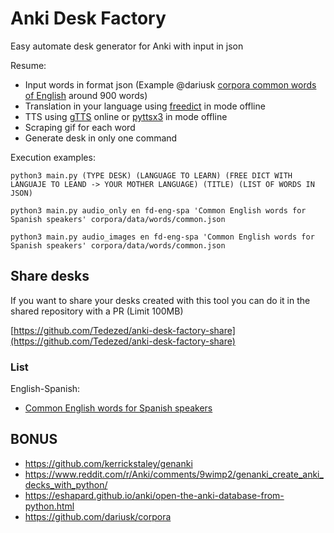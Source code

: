 # Anki Desk Factory

Easy automate desk generator for Anki with input in json

Resume:
- Input words in format json (Example @dariusk [corpora common words of English](https://github.com/dariusk/corpora/blob/master/data/words/common.json) around 900 words)
- Translation in your language using [freedict](https://freedict.org/downloads/) in mode offline
- TTS using [gTTS](https://gtts.readthedocs.io/en/latest/) online or [pyttsx3](https://github.com/nateshmbhat/pyttsx3) in mode offline
- Scraping gif for each word
- Generate desk in only one command

Execution examples:
```
python3 main.py (TYPE DESK) (LANGUAGE TO LEARN) (FREE DICT WITH LANGUAJE TO LEAND -> YOUR MOTHER LANGUAGE) (TITLE) (LIST OF WORDS IN JSON)
```

```
python3 main.py audio_only en fd-eng-spa 'Common English words for Spanish speakers' corpora/data/words/common.json
```

```
python3 main.py audio_images en fd-eng-spa 'Common English words for Spanish speakers' corpora/data/words/common.json
```

## Share desks

If you want to share your desks created with this tool you can do it in the shared repository with a PR (Limit 100MB)

[https://github.com/Tedezed/anki-desk-factory-share](https://github.com/Tedezed/anki-desk-factory-share)

### List

English-Spanish:
- [Common English words for Spanish speakers](https://github.com/Tedezed/anki-desk-factory-share/raw/master/English-Spanish/Common%20English%20words%20for%20Spanish%20speakers.apkg)

## BONUS
- https://github.com/kerrickstaley/genanki
- https://www.reddit.com/r/Anki/comments/9wimp2/genanki_create_anki_decks_with_python/
- https://eshapard.github.io/anki/open-the-anki-database-from-python.html
- https://github.com/dariusk/corpora
